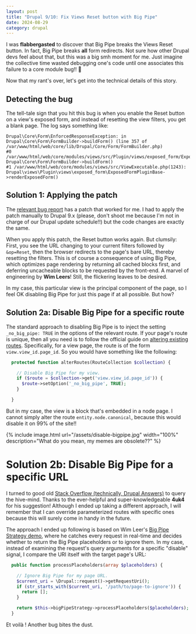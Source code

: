 ```yaml
---
layout: post
title: "Drupal 9/10: Fix Views Reset button with Big Pipe"
date: 2024-08-29
category: drupal
---
```

I was **flabbergasted** to discover that Big Pipe breaks the Views Reset button. In fact, Big Pipe breaks **all** form redirects. Not sure how other Drupal devs feel about that, but this was a big smh moment for me. Just imagine the collective time wasted debugging one's code until one associates this failure to a core module bug!! :facepalm:

Now that my rant's over, let's get into the technical details of this story.

## Detecting the bug
The tell-tale sign that you hit this bug is when you enable the Reset button on a view's exposed form, and instead of resetting the view filters, you get a blank page. The log says something like:
```
Drupal\Core\Form\EnforcedResponseException: in Drupal\Core\Form\FormBuilder->buildForm() (line 357 of /var/www/html/web/core/lib/Drupal/Core/Form/FormBuilder.php)
#0 /var/www/html/web/core/modules/views/src/Plugin/views/exposed_form/ExposedFormPluginBase.php(134): Drupal\Core\Form\FormBuilder->buildForm()
#1 /var/www/html/web/core/modules/views/src/ViewExecutable.php(1243): Drupal\views\Plugin\views\exposed_form\ExposedFormPluginBase->renderExposedForm()
```

## Solution 1: Applying the patch
The [relevant bug report](https://www.drupal.org/project/drupal/issues/3304746) has a patch that worked for me. I had to apply the patch manually to Drupal 9.x (please, don't shoot me because I'm not in charge of our Drupal update schedule!!) but the code changes are exactly the same.

When you apply this patch, the Reset button works again. But clumsily: First, you see the URL changing to your current filters followed by `&op=Reset`, then the browser redirects to the page's bare URL, thereby resetting the filters. This is of course a consequence of using Big Pipe, which optimizes page rendering by returning all cached blocks first, and deferring uncacheable blocks to be requested by the front-end. A marvel of engineering by **Wim Leers**! Still, the flickering leaves to be desired.

In my case, this particular view is the principal component of the page, so I feel OK disabling Big Pipe for just this page if at all possible. But how?

## Solution 2a: Disable Big Pipe for a specific route
The standard approach to disabling Big Pipe is to inject the setting `_no_big_pipe: TRUE` in the options of the relevant route. If your page's route is unique, then all you need is to follow the official guide on [altering existing routes](https://www.drupal.org/docs/drupal-apis/routing-system/altering-existing-routes-and-adding-new-routes-based-on-dynamic-ones#s-altering-existing-routes). Specifically, for a view page, the route is of the form `view.view_id.page_id`. So you would have something like the following:
```php
  protected function alterRoutes(RouteCollection $collection) {

    // Disable Big Pipe for my view.
    if ($route = $collection->get('view.view_id.page_id')) {
      $route->setOption('_no_big_pipe', TRUE);
    }

  }
```

But in my case, the view is a block that's embedded in a node page. I cannot simply alter the route `entity.node.canonical`, because this would disable it on 99% of the site!!

{% include image.html url="/assets/disable-bigpipe.jpg" width="100%" description="What do you mean, my memes are obsolete??" %}

# Solution 2b: Disable Big Pipe for a specific URL
I turned to good old [Stack Overflow (technically, Drupal Answers)](https://drupal.stackexchange.com/q/320680/767) to query the hive-mind. Thanks to the ever-helpful and super-knowledgeable **4uk4** for his suggestion! Although I ended up taking a different approach, I will remember that I can override parameterized routes with specific ones because this will surely come in handy in the future.

The approach I ended up following is based on Wim Leer's [Big Pipe Strategy demo](https://git.drupalcode.org/project/big_pipe_demo), where he catches every request in real-time and decides whether to return the Big Pipe placeholders or to ignore them. In my case, instead of examining the request's query arguments for a specific "disable" signal, I compare the URI itself with the target page's URL:
```php
  public function processPlaceholders(array $placeholders) {

    // Ignore Big Pipe for my page URL.
    $current_uri = \Drupal::request()->getRequestUri();
    if (str_starts_with($current_uri, '/path/to/page-to-ignore')) {
      return [];
    }

    return $this->bigPipeStrategy->processPlaceholders($placeholders);
  }
```
Et voilà ! Another bug bites the dust.
